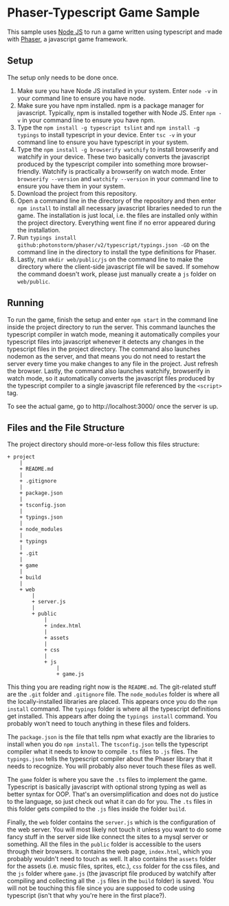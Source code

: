 # Phaser-Typescript Game Sample

This sample uses [Node JS][1] to run a game written using typescript and made with [Phaser][2], a javascript game framework.

## Setup

The setup only needs to be done once.

 1. Make sure you have Node JS installed in your system. Enter `node -v` in your command line to ensure you have node.
 2. Make sure you have npm installed. npm is a package manager for javascript. Typically, npm is installed together with Node JS. Enter `npm -v` in your command line to ensure you have npm.
 3. Type the `npm install -g typescript tslint` and `npm install -g typings` to install typescript in your device. Enter `tsc -v` in your command line to ensure you have typescript in your system.
 4. Type the `npm install -g browserify watchify` to install browserify and watchify in your device. These two basically converts the javascript produced by the typescript compiler into something more browser-friendly. Watchify is practically a browserify on watch mode. Enter `browserify --version` and `watchify --version` in your command line to ensure you have them in your system. 
 5. Download the project from this repository.
 6. Open a command line in the directory of the repository and then enter `npm install` to install all necessary javascript libraries needed to run the game. The installation is just local, i.e. the files are installed only within the project directory. Everything went fine if no error appeared during the installation.
 7. Run `typings install github:photonstorm/phaser/v2/typescript/typings.json -GD` on the command line in the directory to install the type definitions for Phaser.
 8. Lastly, run `mkdir web/public/js` on the command line to make the directory where the client-side javascript file will be saved. If somehow the command doesn't work, please just manually create a `js` folder on `web/public`.

## Running

To run the game, finish the setup and enter `npm start` in the command line inside the project directory to run the server. This command launches the typescript compiler in watch mode, meaning it automatically compiles your typescript files into javascript whenever it detects any changes in the typescript files in the project directory. The command also launches nodemon as the server, and that means you do not need to restart the server every time you make changes to any file in the project. Just refresh the browser. Lastly, the command also launches watchify, browserify in watch mode, so it automatically converts the javascript files produced by the typescript compiler to a single javascript file referenced by the `<script>` tag.

To see the actual game, go to http://localhost:3000/ once the server is up.

## Files and the File Structure

The project directory should more-or-less follow this files structure:
```
+ project
	|
	+ README.md
	|
	+ .gitignore
	|
	+ package.json
	|
	+ tsconfig.json
	|
	+ typings.json
	|
	+ node_modules
	|
	+ typings
	|
	+ .git
	|
	+ game
	|
	+ build
	|
	+ web
		|
		+ server.js
		|
		+ public
			|
			+ index.html
			|
			+ assets
			|
			+ css
			|
			+ js
			    |
			    + game.js
```

This thing you are reading right now is the `README.md`. The git-related stuff are the `.git` folder and `.gitignore` file. The `node_modules` folder is where all the locally-installed libraries are placed. This appears once you do the `npm install` command. The `typings` folder is where all the typescript definitions get installed. This appears after doing the `typings install` command. You probably won't need to touch anything in these files and folders.

The `package.json` is the file that tells npm what exactly are the libraries to install when you do `npm install`. The `tsconfig.json` tells the typescript compiler what it needs to know to compile `.ts` files to `.js` files. The `typings.json` tells the typescript compiler about the Phaser library that it needs to recognize. You will probably also never touch these files as well.

The `game` folder is where you save the `.ts` files to implement the game. Typescript is basically javascript with optional strong typing as well as better syntax for OOP. That's an oversimplification and does not do justice to the language, so just check out what it can do for you. The `.ts` files in this folder gets compiled to the `.js` files inside the folder `build`.

Finally, the `web` folder contains the `server.js` which is the configuration of the web server. You will most likely not touch it unless you want to do some fancy stuff in the server side like connect the sites to a mysql server or something. All the files in the `public` folder is accessible to the users through their browsers. It contains the web page, `index.html`, which you probably wouldn't need to touch as well.  It also contains the `assets` folder for the assets (i.e. music files, sprites, etc.), `css` folder for the css files, and the `js` folder where `game.js` (the javascript file produced by watchify after compiling and collecting all the `.js` files in the `build` folder) is saved. You will not be touching this file since you are supposed to code using typescript (isn't that why you're here in the first place?).

[1]: https://nodejs.org/en/
[2]: http://phaser.io/
